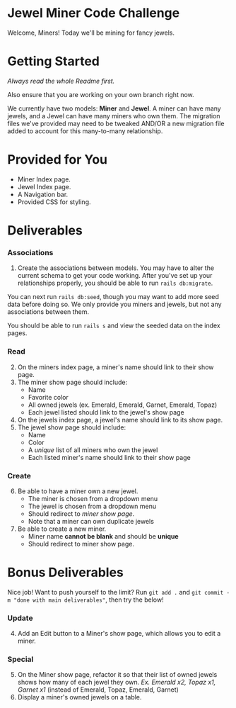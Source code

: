 # Jewel Miner Code Challenge
Welcome, Miners! Today we'll be mining for fancy jewels.

# Getting Started
_Always read the whole Readme first._

Also ensure that you are working on your own branch right now.

We currently have two models: **Miner** and **Jewel**. A miner can have many jewels, and a Jewel can have many miners who own them. The migration files we've provided may need to be tweaked AND/OR a new migration file added to account for this many-to-many relationship.

# Provided for You
- Miner Index page.
- Jewel Index page.
- A Navigation bar.
- Provided CSS for styling.

# Deliverables
### Associations
1. Create the associations between models. You may have to alter the current schema to get your code working. After you've set up your relationships properly, you should be able to run `rails db:migrate`.

 You can next run `rails db:seed`, though you may want to add more seed data before doing so. We only provide you miners and jewels, but not any associations between them.

You should be able to run `rails s` and view the seeded data on the index pages.

### Read
2. On the miners index page, a miner's name should link to their show page.
3. The miner show page should include:
    - Name
    - Favorite color
    - All owned jewels (ex. Emerald, Emerald, Garnet, Emerald, Topaz)
    - Each jewel listed should link to the jewel's show page
4. On the jewels index page, a jewel's name should link to its show page.
5. The jewel show page should include:
    - Name
    - Color
    - A *unique* list of all miners who own the jewel
    - Each listed miner's name should link to their show page

### Create
6. Be able to have a miner own a new jewel.
    - The miner is chosen from a dropdown menu
    - The jewel is chosen from a dropdown menu
    - Should redirect to *miner show page*.
    - Note that a miner can own duplicate jewels
7. Be able to create a new miner.
    - Miner name **cannot be blank** and should be **unique**
    - Should redirect to miner show page.

# Bonus Deliverables
Nice job! Want to push yourself to the limit? Run `git add .` and `git commit -m "done with main deliverables"`, then try the below!
### Update
4. Add an Edit button to a Miner's show page, which allows you to edit a miner.

### Special
5. On the Miner show page, refactor it so that their list of owned jewels shows how many of each jewel they own.
*Ex. Emerald x2, Topaz x1, Garnet x1* (instead of Emerald, Topaz, Emerald, Garnet)
6. Display a miner's owned jewels on a table.